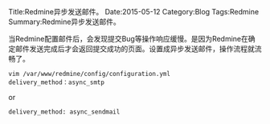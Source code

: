 Title:Redmine异步发送邮件。
Date:2015-05-12
Category:Blog
Tags:Redmine
Summary:Redmine异步发送邮件。

当Redmine配置邮件后，会发现提交Bug等操作响应缓慢。是因为Redmine在确定邮件发送完成后才会返回提交成功的页面。设置成异步发送邮件，操作流程就流畅了。

    vim /var/www/redmine/config/configuration.yml
    delivery_method：async_smtp
or

    delivery_method: async_sendmail
